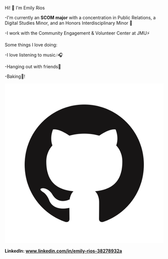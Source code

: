 Hi! 👋 I'm Emily Rios


-I'm currently an **SCOM major** with a concentration in Public Relations, a Digital Studies Minor, and an Honors Interdisciplinary Minor 📝


-I work with the Community Engagement & Volunteer Center at JMU⚡





Some things I love doing:

-I love listening to music🎶🎧

-Hanging out with friends👭

-Baking🍪!

![GitHub Logo](images/GitHub-Logo.png "GitHub Logo")

**LinkedIn: www.linkedin.com/in/emily-rios-38278932a**
